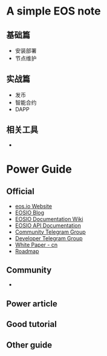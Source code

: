 
# A simple EOS note

## 基础篇

-  安装部署
-  节点维护

## 实战篇
    
-  发币
-  智能合约
-  DAPP

## 相关工具

- 

# Power Guide

## Official

- [eos.io Website](https://eos.io/)
- [EOSIO Blog](https://medium.com/eosio)
- [EOSIO Documentation Wiki](https://github.com/EOSIO/eos/wiki)
- [EOSIO API Documentation](https://eosio.github.io/eos/)
- [Community Telegram Group](https://t.me/EOSProject)
- [Developer Telegram Group](https://t.me/joinchat/EaEnSUPktgfoI-XPfMYtcQ)
- [White Paper - cn](https://github.com/EOSIO/Documentation/blob/master/zh-CN/TechnicalWhitePaper.md)
- [Roadmap](https://github.com/EOSIO/Documentation/blob/master/Roadmap.md)

## Community

- 


## Power article

## Good tutorial


## Other guide


